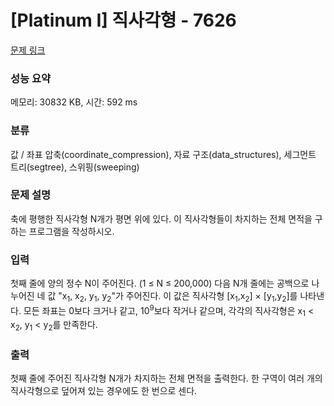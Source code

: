 # [Platinum I] 직사각형 - 7626 

[문제 링크](https://www.acmicpc.net/problem/7626) 

### 성능 요약

메모리: 30832 KB, 시간: 592 ms

### 분류

값 / 좌표 압축(coordinate_compression), 자료 구조(data_structures), 세그먼트 트리(segtree), 스위핑(sweeping)

### 문제 설명

<p>축에 평행한 직사각형 N개가 평면 위에 있다. 이 직사각형들이 차지하는 전체 면적을 구하는 프로그램을 작성하시오.</p>

### 입력 

 <p>첫째 줄에 양의 정수 N이 주어진다. (1 ≤ N ≤ 200,000) 다음 N개 줄에는 공백으로 나누어진 네 값 "x<sub>1</sub>, x<sub>2</sub>, y<sub>1</sub>, y<sub>2</sub>"가 주어진다. 이 값은 직사각형 [x<sub>1</sub>,x<sub>2</sub>] × [y<sub>1</sub>,y<sub>2</sub>]를 나타낸다. 모든 좌표는 0보다 크거나 같고, 10<sup>9</sup>보다 작거나 같으며, 각각의 직사각형은 x<sub>1</sub> < x<sub>2</sub>, y<sub>1</sub> < y<sub>2</sub>를 만족한다.</p>

### 출력 

 <p>첫째 줄에 주어진 직사각형 N개가 차지하는 전체 면적을 출력한다. 한 구역이 여러 개의 직사각형으로 덮어져 있는 경우에도 한 번으로 센다.</p>

